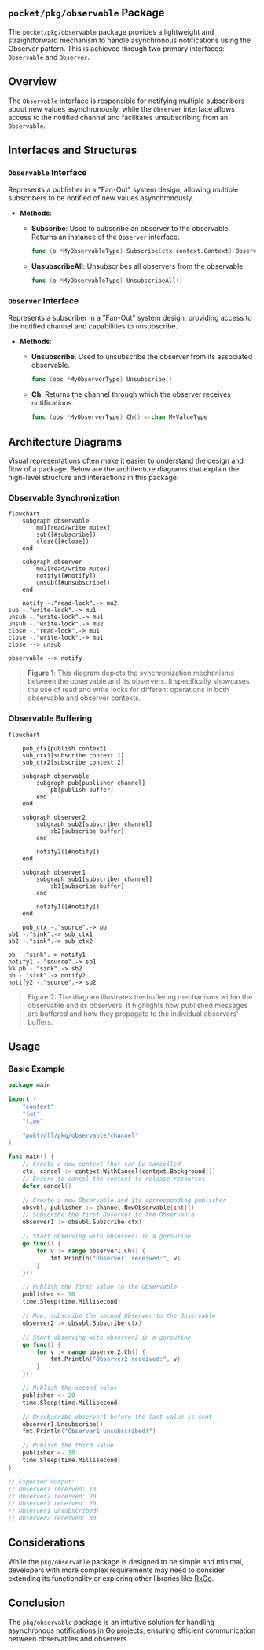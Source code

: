 ## `pocket/pkg/observable` Package

The `pocket/pkg/observable` package provides a lightweight and straightforward mechanism to handle asynchronous notifications using the Observer pattern. This is achieved through two primary interfaces: `Observable` and `Observer`.

## Overview

The `Observable` interface is responsible for notifying multiple subscribers about new values asynchronously, while the `Observer` interface allows access to the notified channel and facilitates unsubscribing from an `Observable`.

## Interfaces and Structures

### `Observable` Interface

Represents a publisher in a "Fan-Out" system design, allowing multiple subscribers to be notified of new values asynchronously.

- **Methods**:

  - **Subscribe**: Used to subscribe an observer to the observable. Returns an instance of the `Observer` interface.

    ```go
    func (o *MyObservableType) Subscribe(ctx context.Context) Observer[MyValueType]
    ```

  - **UnsubscribeAll**: Unsubscribes all observers from the observable.

    ```go
    func (o *MyObservableType) UnsubscribeAll()
    ```

### `Observer` Interface

Represents a subscriber in a "Fan-Out" system design, providing access to the notified channel and capabilities to unsubscribe.

- **Methods**:

  - **Unsubscribe**: Used to unsubscribe the observer from its associated observable.

    ```go
    func (obs *MyObserverType) Unsubscribe()
    ```

  - **Ch**: Returns the channel through which the observer receives notifications.

    ```go
    func (obs *MyObserverType) Ch() <-chan MyValueType
    ```

## Architecture Diagrams

Visual representations often make it easier to understand the design and flow of a package. Below are the architecture diagrams that explain the high-level structure and interactions in this package:

### Observable Synchronization

```mermaid
flowchart
    subgraph observable
        mu1[read/write mutex]
        sub([#subscribe])
        close([#close])
    end

    subgraph observer
        mu2[read/write mutex]
        notify([#notify])
        unsub([#unsubscribe])
    end

    notify -."read-lock".-> mu2
sub -."write-lock".-> mu1
unsub -."write-lock".-> mu1
unsub -."write-lock".-> mu2
close -."read-lock".-> mu1
close -."write-lock".-> mu1
close --> unsub

observable --> notify
```

> **Figure 1**: This diagram depicts the synchronization mechanisms between the observable and its observers. It specifically showcases the use of read and write locks for different operations in both observable and observer contexts.

### Observable Buffering

```mermaid
flowchart

    pub_ctx[publish context]
    sub_ctx1[subscribe context 1]
    sub_ctx2[subscribe context 2]

    subgraph observable
        subgraph pub[publisher channel]
            pb[publish buffer]
        end
    end

    subgraph observer2
        subgraph sub2[subscriber channel]
            sb2[subscribe buffer]
        end

        notify2([#notify])
    end

    subgraph observer1
        subgraph sub1[subscriber channel]
            sb1[subscribe buffer]
        end

        notify1([#notify])
    end

    pub_ctx -."source".-> pb
sb1 -."sink".-> sub_ctx1
sb2 -."sink".-> sub_ctx2

pb -."sink".-> notify1
notify1 -."source".-> sb1
%% pb -."sink".-> sb2
pb -."sink".-> notify2
notify2 -."source".-> sb2
```

> Figure 2: The diagram illustrates the buffering mechanisms within the observable and its observers. It highlights how published messages are buffered and how they propagate to the individual observers' buffers.

## Usage

### Basic Example

```go
package main

import (
	"context"
	"fmt"
	"time"

	"poktroll/pkg/observable/channel"
)

func main() {
	// Create a new context that can be cancelled
	ctx, cancel := context.WithCancel(context.Background())
	// Ensure to cancel the context to release resources
	defer cancel()

	// Create a new Observable and its corresponding publisher
	obsvbl, publisher := channel.NewObservable[int]()
	// Subscribe the first Observer to the Observable
	observer1 := obsvbl.Subscribe(ctx)

	// Start observing with observer1 in a goroutine
	go func() {
		for v := range observer1.Ch() {
			fmt.Println("Observer1 received:", v)
		}
	}()

	// Publish the first value to the Observable
	publisher <- 10
	time.Sleep(time.Millisecond)

	// Now, subscribe the second Observer to the Observable
	observer2 := obsvbl.Subscribe(ctx)

	// Start observing with observer2 in a goroutine
	go func() {
		for v := range observer2.Ch() {
			fmt.Println("Observer2 received:", v)
		}
	}()

	// Publish the second value
	publisher <- 20
	time.Sleep(time.Millisecond)

	// Unsubscribe observer1 before the last value is sent
	observer1.Unsubscribe()
	fmt.Println("Observer1 unsubscribed!")

	// Publish the third value
	publisher <- 30
	time.Sleep(time.Millisecond)
}

// Expected Output:
// Observer1 received: 10
// Observer2 received: 20
// Observer1 received: 20
// Observer1 unsubscribed!
// Observer2 received: 30

```

## Considerations

While the `pkg/observable` package is designed to be simple and minimal, developers with more complex requirements may need to consider extending its functionality or exploring other libraries like [RxGo](https://github.com/ReactiveX/RxGo).

## Conclusion

The `pkg/observable` package is an intuitive solution for handling asynchronous notifications in Go projects, ensuring efficient communication between observables and observers.
